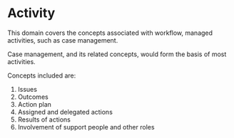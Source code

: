 # Activity

This domain covers the concepts associated with workflow, managed activities, such as case management.

Case management, and its related concepts, would form the basis of most activities.

Concepts included are:
1. Issues
1. Outcomes
1. Action plan
1. Assigned and delegated actions
1. Results of actions
1. Involvement of support people and other roles


